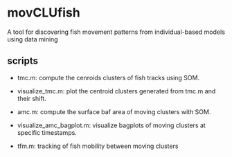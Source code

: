 # movCLUfish
A tool for discovering fish movement patterns from individual-based models using data mining

## scripts

* tmc.m: compute the cenroids clusters of fish tracks using SOM.

* visualize_tmc.m: plot the centroid clusters generated from tmc.m and their shift.

* amc.m: compute the surface baf area of moving clusters with SOM.

* visualize_amc_bagplot.m: visualize bagplots of moving clusters at specific timestamps.

* tfm.m: tracking of fish mobility between moving clusters


